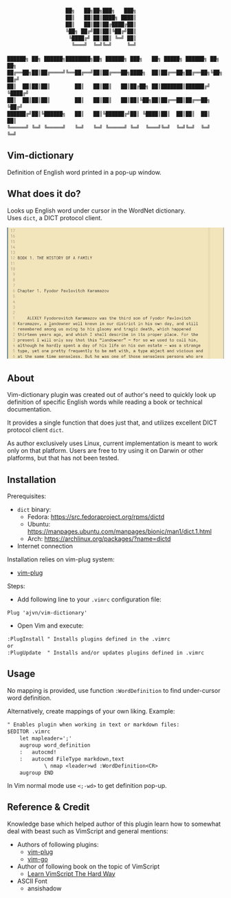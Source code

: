 
                       ██╗   ██╗██╗███╗   ███╗
                       ██║   ██║██║████╗ ████║
                       ██║   ██║██║██╔████╔██║
                       ╚██╗ ██╔╝██║██║╚██╔╝██║
                        ╚████╔╝ ██║██║ ╚═╝ ██║
                         ╚═══╝  ╚═╝╚═╝     ╚═╝

    ██████╗ ██╗ ██████╗████████╗██╗ ██████╗ ███╗   ██╗ █████╗ ██████╗ ██╗   ██╗
    ██╔══██╗██║██╔════╝╚══██╔══╝██║██╔═══██╗████╗  ██║██╔══██╗██╔══██╗╚██╗ ██╔╝
    ██║  ██║██║██║        ██║   ██║██║   ██║██╔██╗ ██║███████║██████╔╝ ╚████╔╝
    ██║  ██║██║██║        ██║   ██║██║   ██║██║╚██╗██║██╔══██║██╔══██╗  ╚██╔╝
    ██████╔╝██║╚██████╗   ██║   ██║╚██████╔╝██║ ╚████║██║  ██║██║  ██║   ██║
    ╚═════╝ ╚═╝ ╚═════╝   ╚═╝   ╚═╝ ╚═════╝ ╚═╝  ╚═══╝╚═╝  ╚═╝╚═╝  ╚═╝   ╚═╝

## Vim-dictionary
Definition of English word printed in a pop-up window.

## What does it do?
Looks up English word under cursor in the WordNet dictionary.  
Uses `dict`, a DICT protocol client.

![vim-dictionary](./media/vim-dictionary.gif)

## About
Vim-dictionary plugin was created out of author's need to quickly look up
definition of specific English words while reading a book or technical
documentation.

It provides a single function that does just that, and utilizes excellent DICT
protocol client `dict`.

As author exclusively uses Linux, current implementation is meant to work only
on that platform.
Users are free to try using it on Darwin or other platforms, but that has not
been tested.

## Installation
Prerequisites:
* `dict` binary:
  - Fedora: https://src.fedoraproject.org/rpms/dictd
  - Ubuntu: https://manpages.ubuntu.com/manpages/bionic/man1/dict.1.html
  - Arch:   https://archlinux.org/packages/?name=dictd
* Internet connection

Installation relies on vim-plug system:
* [vim-plug](https://github.com/junegunn/vim-plug)

Steps:
* Add following line to your `.vimrc` configuration file: 
```
Plug 'ajvn/vim-dictionary'
```
* Open Vim and execute:
```
:PlugInstall " Installs plugins defined in the .vimrc
or
:PlugUpdate  " Installs and/or updates plugins defined in .vimrc
```

## Usage
No mapping is provided, use function `:WordDefinition` to find under-cursor
word definition.

Alternatively, create mappings of your own liking.
Example:
```
" Enables plugin when working in text or markdown files:
$EDITOR .vimrc
    let mapleader=';'
    augroup word_definition
    :   autocmd!
    :   autocmd FileType markdown,text
            \ nmap <leader>wd :WordDefinition<CR>
    augroup END
```

In Vim normal mode use `<;-wd>` to get definition pop-up.

## Reference & Credit
Knowledge base which helped author of this plugin learn how to somewhat deal
with beast such as VimScript and general mentions:
* Authors of following plugins:
  - [vim-plug](https://github.com/junegunn/vim-plug)
  - [vim-go](https://github.com/fatih/vim-go)
* Author of following book on the topic of VimScript
  - [Learn VimScript The Hard Way](https://learnvimscriptthehardway.stevelosh.com)
* ASCII Font
  - ansishadow
